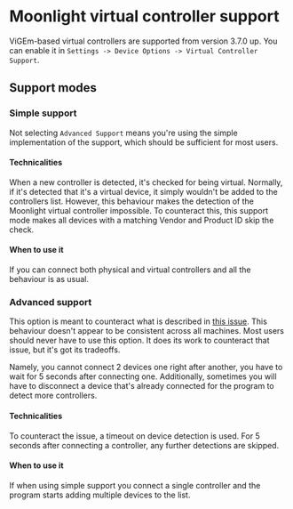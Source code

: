 # Moonlight virtual controller support

ViGEm-based virtual controllers are supported from version 3.7.0 up.
You can enable it in `Settings -> Device Options -> Virtual Controller Support`.

## Support modes

### Simple support
Not selecting `Advanced Support` means you're using the simple implementation of the support,
which should be sufficient for most users.

#### Technicalities
When a new controller is detected, it's checked for being virtual. Normally, if it's detected that it's a virtual device,
it simply wouldn't be added to the controllers list. However, this behaviour makes the detection of the Moonlight virtual controller impossible.
To counteract this, this support mode makes all devices with a matching Vendor and Product ID skip the check.

#### When to use it
If you can connect both physical and virtual controllers and all the behaviour is as usual.

### Advanced support
This option is meant to counteract what is described in [this issue](https://github.com/schmaldeo/DS4Windows/issues/4#issuecomment-2325040872).
This behaviour doesn't appear to be consistent across all machines. Most users should never have to use this option.
It does its work to counteract that issue, but it's got its tradeoffs.

Namely, you cannot connect 2 devices one right after another, you have to wait for 5 seconds after connecting one.
Additionally, sometimes you will have to disconnect a device that's already connected for the program to detect more controllers.

#### Technicalities
To counteract the issue, a timeout on device detection is used. For 5 seconds after connecting a controller, any further detections are skipped.

#### When to use it
If when using simple support you connect a single controller and the program starts adding multiple devices to the list.
